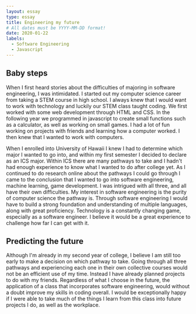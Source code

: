 ```yaml
---
layout: essay
type: essay
title: Engineering my future
# All dates must be YYYY-MM-DD format!
date: 2020-01-22
labels:
  - Software Engineering
  - Javascript
---
```



## Baby steps

When I first heard stories about the difficulties of majoring in software engineering, I was intimidated. I started out my computer science career from taking a STEM course in high school. I always knew that I would want to work with technology and luckily our STEM class taught coding. We first worked with some web development through HTML and CSS. In the following year we programmed in javascript to create small functions such as a calculator, as well as working on small games. I had a lot of fun working on projects with friends and learning how a computer worked. I then knew that I wanted to work with computers.

When I enrolled into University of Hawaii I knew I had to determine which major I wanted to go into, and within my first semester I decided to declare as an ICS major. Within ICS there are many pathways to take and I hadn't had enough experience to know what I wanted to do after college yet. As I continued to do research online about the pathways I could go through I came to the conclusion that I wanted to go into software engineering, machine learning, game development. I was intrigued with all three, and all have their own difficulties. My interest in software engineering is the purity of computer science the pathway is. Through software engineering I would have to build a strong foundation and understanding of multiple languages, along with great proficiency. Technology is a constantly changing game, especially as a software engineer. I believe it would be a great experience to challenge how far I can get with it. 

## Predicting the future

Although I'm already in my second year of college, I believe I am still too early to make a decision on which pathway to take. Going through all three pathways and experiencing each one in their own collective courses would not be an efficient use of my time. Instead I have already planned projects to do with my friends. Regardless of what I choose in the future, the application of a class that incorporates software engineering, would without a doubt improve my skills in coding overall. I would be exceptionally happy if I were able to take much of the things I learn from this class into future projects I do, as well as the workplace.
